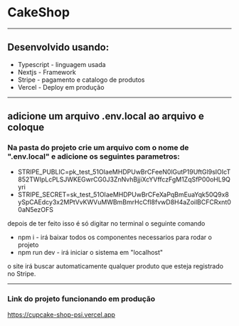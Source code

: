 


# CakeShop

---
## Desenvolvido usando:
- Typescript - linguagem usada
- Nextjs - Framework 
- Stripe - pagamento e catalogo de produtos
- Vercel - Deploy em produção



---
## adicione um arquivo .env.local ao arquivo e coloque
### Na pasta do projeto crie um arquivo com o nome de ".env.local" e adicione os seguintes parametros:


- STRIPE_PUBLIC=pk_test_51OIaeMHDPUwBrCFeeN0lGutP19UftGl9sIOIcT852TWIpLcPLSJWKEGwrCG0J3ZnNvhBjjiXcYVffczFgM1ZqSfP00oHL9Qyri
- STRIPE_SECRET=sk_test_51OIaeMHDPUwBrCFeXaPqBmEuaYqk50Q9x8ySpCAEdcy3x2MPtVvKWVuMWBmBmrHcCfI8fvwD8H4aZoilBCFCRxnt00aN5ezOFS

depois de ter feito isso é só digitar no terminal o seguinte comando
- npm i - irá baixar todos os componentes necessarios para rodar o projeto
- npm run dev - irá iniciar o sistema em "localhost"

o site irá buscar automaticamente qualquer produto que esteja registrado no Stripe.

---
### Link do projeto funcionando em produção



https://cupcake-shop-psi.vercel.app


